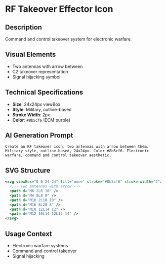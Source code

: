 # RF Takeover Effector Icon

## Description
Command and control takeover system for electronic warfare.

## Visual Elements
- Two antennas with arrow between
- C2 takeover representation
- Signal hijacking symbol

## Technical Specifications
- **Size**: 24x24px viewBox
- **Style**: Military, outline-based
- **Stroke Width**: 2px
- **Color**: `#8b5cf6` (ECM purple)

## AI Generation Prompt
```
Create an RF takeover icon: two antennas with arrow between them. Military style, outline-based, 24x24px. Color #8b5cf6. Electronic warfare, command and control takeover aesthetic.
```

## SVG Structure
```svg
<svg viewBox="0 0 24 24" fill="none" stroke="#8b5cf6" stroke-width="2">
  <!-- Two antennas with arrow -->
  <path d="M6 2L6 10" />
  <path d="M4 8L8 8" />
  <path d="M18 2L18 10" />
  <path d="M16 8L20 8" />
  <path d="M10 12L14 12" />
  <path d="M12 10L14 12L12 14" />
</svg>
```

## Usage Context
- Electronic warfare systems
- Command and control takeover
- Signal hijacking
